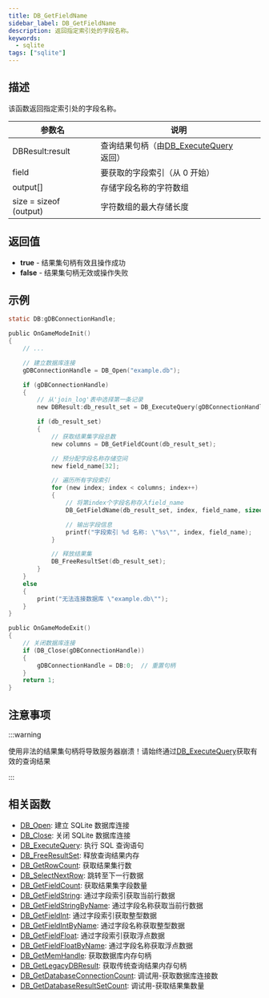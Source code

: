 ```yaml
---
title: DB_GetFieldName
sidebar_label: DB_GetFieldName
description: 返回指定索引处的字段名称。
keywords:
  - sqlite
tags: ["sqlite"]
---
```


## 描述

该函数返回指定索引处的字段名称。

| 参数名                 | 说明                                                     |
| ---------------------- | -------------------------------------------------------- |
| DBResult:result        | 查询结果句柄（由[DB_ExecuteQuery](DB_ExecuteQuery)返回） |
| field                  | 要获取的字段索引（从 0 开始）                            |
| output[]               | 存储字段名称的字符数组                                   |
| size = sizeof (output) | 字符数组的最大存储长度                                   |

## 返回值

- **true** - 结果集句柄有效且操作成功
- **false** - 结果集句柄无效或操作失败

## 示例

```c
static DB:gDBConnectionHandle;

public OnGameModeInit()
{
    // ...

    // 建立数据库连接
    gDBConnectionHandle = DB_Open("example.db");

    if (gDBConnectionHandle)
    {
        // 从'join_log'表中选择第一条记录
        new DBResult:db_result_set = DB_ExecuteQuery(gDBConnectionHandle, "SELECT * FROM `join_log` LIMIT 1");

        if (db_result_set)
        {
            // 获取结果集字段总数
            new columns = DB_GetFieldCount(db_result_set);

            // 预分配字段名称存储空间
            new field_name[32];

            // 遍历所有字段索引
            for (new index; index < columns; index++)
            {
                // 将第index个字段名称存入field_name
                DB_GetFieldName(db_result_set, index, field_name, sizeof(field_name));

                // 输出字段信息
                printf("字段索引 %d 名称: \"%s\"", index, field_name);
            }

            // 释放结果集
            DB_FreeResultSet(db_result_set);
        }
    }
    else
    {
        print("无法连接数据库 \"example.db\"");
    }
}

public OnGameModeExit()
{
    // 关闭数据库连接
    if (DB_Close(gDBConnectionHandle))
    {
        gDBConnectionHandle = DB:0;  // 重置句柄
    }
    return 1;
}
```

## 注意事项

:::warning

使用非法的结果集句柄将导致服务器崩溃！请始终通过[DB_ExecuteQuery](DB_ExecuteQuery)获取有效的查询结果

:::

## 相关函数

- [DB_Open](DB_Open): 建立 SQLite 数据库连接
- [DB_Close](DB_Close): 关闭 SQLite 数据库连接
- [DB_ExecuteQuery](DB_ExecuteQuery): 执行 SQL 查询语句
- [DB_FreeResultSet](DB_FreeResultSet): 释放查询结果内存
- [DB_GetRowCount](DB_GetRowCount): 获取结果集行数
- [DB_SelectNextRow](DB_SelectNextRow): 跳转至下一行数据
- [DB_GetFieldCount](DB_GetFieldCount): 获取结果集字段数量
- [DB_GetFieldString](DB_GetFieldString): 通过字段索引获取当前行数据
- [DB_GetFieldStringByName](DB_GetFieldStringByName): 通过字段名称获取当前行数据
- [DB_GetFieldInt](DB_GetFieldInt): 通过字段索引获取整型数据
- [DB_GetFieldIntByName](DB_GetFieldIntByName): 通过字段名称获取整型数据
- [DB_GetFieldFloat](DB_GetFieldFloat): 通过字段索引获取浮点数据
- [DB_GetFieldFloatByName](DB_GetFieldFloatByName): 通过字段名称获取浮点数据
- [DB_GetMemHandle](DB_GetMemHandle): 获取数据库内存句柄
- [DB_GetLegacyDBResult](DB_GetLegacyDBResult): 获取传统查询结果内存句柄
- [DB_GetDatabaseConnectionCount](DB_GetDatabaseConnectionCount): 调试用-获取数据库连接数
- [DB_GetDatabaseResultSetCount](DB_GetDatabaseResultSetCount): 调试用-获取结果集数量
